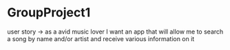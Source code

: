 # GroupProject1

user story -> as a avid music lover I want an app that will allow me to search a song by name and/or artist and receive various information on it
